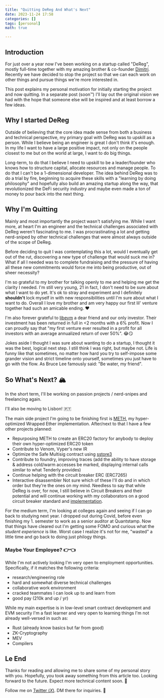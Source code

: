 ```yaml
---
title: "Quitting DeReg And What's Next"
date: 2023-11-24 17:58
categories: []
tags: [personal]
math: true

---
```


## Introduction

For just over a year now I've been working on a startup called "DeReg", mostly full-time together
with my amazing brother & co-founder [Dimitri](https://twitter.com/dimidumo). Recently we have
decided to stop the project so that we can each work on other things and pursue things we're more
interested in.

This post explains my personal motivation for initially starting the project and now quitting. In
a separate post (soon™️) I'll lay out the original vision we had with the hope that someone else
will be inspired and at least borrow a few ideas.

## Why I started DeReg

Outside of believing that the core idea made sense from both a business and technical perspective,
my primary goal with DeReg was to upskill as a person. While I believe being an engineer is great
I don't think it's enough. In my life I want to have a large positive impact, not only on the people
closest to me but on the world at large, I want to do big things.

Long-term, to do that I believe I need to upskill to be a leader/founder who knows how to
structure capital, allocate resources and manage people. To do that I can't be a 1-dimensional
developer. The idea behind DeReg was to do a trial by fire, beginning to acquire these skills with
a "learning by doing philosophy" and hopefully also build an amazing startup along the way, that
revolutionized the DeFi security industry and maybe even made a ton of money to pour back into the
next thing.

## Why I'm Quitting

Mainly and most importantly the project wasn't satisfying me. While I want more, at heart I'm an
engineer and the technical challenges associated with DeReg weren't fascinating to me. I was
procrastinating a lot and getting nerd-sniped by other technical challenges that were almost
always outside of the scope of DeReg.

Before deciding to quit I was contemplating this a lot, would I eventually get out of the
rut, discovering a new type of challenge that would suck me in? What if all I needed was to
complete fundraising and the pressure of having all these new commitments would force me into
being productive, out of sheer necessity?

I'm so grateful to my brother for talking openly to me and helping me get the clarity I needed.
I'm still very young, 21 in fact, I don't need to be sure about what I want to do yet. It's ok to
stray and experiment and I definitely **shouldn't** lock myself in with new responsibilities until
I'm sure about what I want to do. Overall I love my brother and am very happy our first lil' venture
together had such an amicable ending. ❤️

I'm also forever grateful to [libevm](https://twitter.com/libevm) a dear friend and our only
investor. Their investment has been returned in full in <2 months with a 6% profit. Now I can
proudly say that "my first venture ever resulted in a profit for all investors with an average
annualized return of over 50%". 😂😏

Jokes aside I thought I was sure about wanting to do a startup, I thought it was the best, logical
next step. I still think I was right, but maybe not. Life is funny like that sometimes, no matter
how hard you try to self-impose some grander vision and strict timeline onto yourself, sometimes you
just have to go with the flow. As Bruce Lee famously said: "Be water, my friend".

## So What's Next? 🏔️

In the short term, I'll be working on passion projects / nerd-snipes and freelancing again.

I'll also be moving to Lisbon! 🇵🇹

The main side project I'm going to be finishing first is
[METH](https://github.com/philogy/meth-weth), my hyper-optimized Wrapped Ether implementation.
After/next to that I have a few other projects planned:
- Repurposing METH to create an ERC20 factory for anybody to deploy their own hyper-optimized ERC20 token
- Contribute to Venom, Vyper's new IR
- Optimize the Safe Multisig contract using [sstore3](https://github.com/philogy/sstore3)
- Contribute to foundry, improving traces (add the ability to have storage & address cold/warm accesses be marked, displaying internal calls similar to what Tenderly provides)
- Continue helping with the circuit breaker ERC (ERC7265)
- Interactive disassembler
Not sure which of these I'll do and in which order but they're the ones on my mind. Needless to say
that while DeReg is over, for now, I still believe in Circuit Breakers and their potential and will
continue working with my collaborators on a good circuit breaker standard and [implementation](https://github.com/defi-circuit-breaker/erc7265).

For the medium term, I'm looking at colleges again and seeing if I can go back to studying next
year. I dropped out during Covid, before even finishing my 1. semester to work as a senior auditor
at Quantstamp. Now that things have cleared out I'm getting some FOMO and curious what the _student
experience_ is like. Worst case I realize it's not for me, "wasted" a little time and go back to
doing just philogy things.

### Maybe Your Employee? 👉👈

While I'm not actively looking I'm very open to employment opportunities. Specifically, if it matches
the following criteria:
- research/engineering role
- hard and somewhat diverse technical challenges
- collaborative work environment
- cracked teammates I can look up to and learn from
- good pay (210k and up / yr)

While my main expertise is in low-level smart contract development and EVM security I'm a fast
learner and very open to learning things I'm not already well-versed in such as:
- Rust (already know basics but far from good)
- ZK-Cryptography
- MEV
- Compilers

## Le End

Thanks for reading and allowing me to share some of my personal story with you. Hopefully, you took
away something from this article too. Looking forward to the future. Expect more technical content
soon. 👀

Follow me on [Twitter ($X$)](https://twitter.com/real_philogy). DM there for inquiries. 📩
